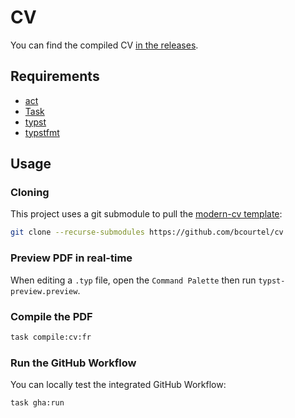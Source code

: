# CV

You can find the compiled CV [in the releases](https://github.com/bcourtel/cv/releases/latest).

## Requirements

- [act](https://github.com/nektos/act)
- [Task](https://taskfile.dev/)
- [typst](https://typst.app/)
- [typstfmt](https://github.com/astrale-sharp/typstfmt)

## Usage

### Cloning

This project uses a git submodule to pull the [modern-cv template](https://github.com/DeveloperPaul123/modern-cv):
```sh
git clone --recurse-submodules https://github.com/bcourtel/cv
```

### Preview PDF in real-time

When editing a `.typ` file, open the `Command Palette` then run
`typst-preview.preview`.

### Compile the PDF

```sh
task compile:cv:fr
```

### Run the GitHub Workflow

You can locally test the integrated GitHub Workflow:
```sh
task gha:run
```

